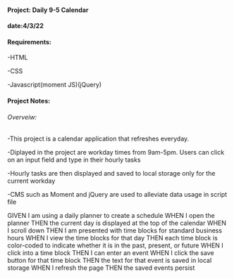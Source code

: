 <h4>Project: Daily 9-5 Calendar
<h4>date:4/3/22</h4>
<h4>Requirements:</h4>
<p>-HTML</p>
<p>-CSS</p>
<p>-Javascript(moment JS)(jQuery)</p>

<h4>Project Notes:</h4>
<h6>Overveiw:</h6>
<p>-This project is a calendar application that refreshes everyday.</p> 
<p>-Diplayed in the project are workday times from 9am-5pm. Users can click on an input field and type in their hourly tasks</p>
<p>-Hourly tasks are then displayed and saved to local storage only for the current workday</p>
<p>-CMS such as Moment and jQuery are used to alleviate data usage in script file</p>


GIVEN I am using a daily planner to create a schedule
WHEN I open the planner
THEN the current day is displayed at the top of the calendar
WHEN I scroll down
THEN I am presented with time blocks for standard business hours
WHEN I view the time blocks for that day
THEN each time block is color-coded to indicate whether it is in the past, present, or future
WHEN I click into a time block
THEN I can enter an event
WHEN I click the save button for that time block
THEN the text for that event is saved in local storage
WHEN I refresh the page
THEN the saved events persist
